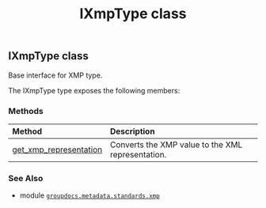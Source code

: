 ﻿---
title: IXmpType class
second_title: GroupDocs.Metadata for Python via .NET API References
description: 
type: docs
url: /python-net/groupdocs.metadata.standards.xmp/ixmptype/
is_root: false
weight: 20
---

## IXmpType class

Base interface for XMP type.



The IXmpType type exposes the following members:

### Methods
| Method | Description |
| :- | :- |
| [get_xmp_representation](/metadata/python-net/groupdocs.metadata.standards.xmp/ixmptype/get_xmp_representation/#) | Converts the XMP value to the XML representation. |



### See Also
* module [`groupdocs.metadata.standards.xmp`](..)
